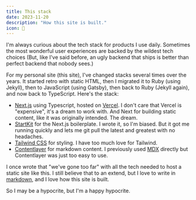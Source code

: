 ```yaml
---
title: This stack
date: 2023-11-20
description: "How this site is built."
icon: 🥞
---
```


I'm always curious about the tech stack for products I use daily. Sometimes the most wonderful user experiences are backed by the wildest tech choices (But, like I've said before, an ugly backend that ships is better than perfect backend that nobody sees.)

For my personal site (this site), I've changed stacks several times over the years. It started retro with static HTML, then I migrated it to Ruby (using Jekyll), then to JavaScript (using Gatsby), then back to Ruby (Jekyll again), and now back to TypeScript. Here's the stack:

- [Next.js](https://nextjs.org) using Typescript, hosted on [Vercel](https://vercel.com). I don't care that Vercel is "expensive", it's a dream to work with. And Next for building static content, like it was originally intended. The dream.
- [StartKit](https://startkit.dev) for the Next.js boilerplate. I wrote it, so I'm biased. But it got me running quickly and lets me git pull the latest and greatest with no headaches.
- [Tailwind CSS](https://tailwindcss.com) for styling. I have too much love for Tailwind.
- [Contentlayer](https://contentlayer.dev) for markdown content. I previously used [MDX](https://mdxjs.com) directly but Contentlayer was just too easy to use.

I once wrote that "we've gone too far" with all the tech needed to host a static site like this. I still believe that to an extend, but I love to write in
[markdown](https://daringfireball.net/projects/markdown/), and I love how this site is built.

So I may be a hypocrite, but I'm a happy hypocrite.
